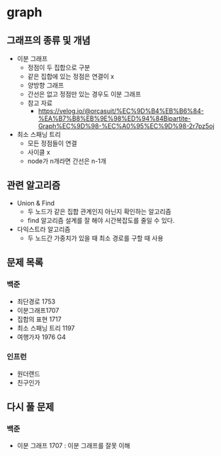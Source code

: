 # graph

## 그래프의 종류 및 개념

- 이분 그래프
    - 정점이 두 집합으로 구분
    - 같은 집합에 있는 정점은 연결이 x
    - 양방향 그래프
    - 간선은 없고 정점만 있는 경우도 이분 그래프
    - 참고 자료
        - https://velog.io/@orcasuit/%EC%9D%B4%EB%B6%84-%EA%B7%B8%EB%9E%98%ED%94%84Bipartite-Graph%EC%9D%98-%EC%A0%95%EC%9D%98-2r7pz5oj
- 최소 스패닝 트리
    - 모든 정점들이 연결
    - 사이클 x
    - node가 n개라면 간선은 n-1개

## 관련 알고리즘

- Union & Find
    - 두 노드가 같은 집합 관계인지 아닌지 확인하는 알고리즘
    - find 알고리즘 설계를 잘 해야 시간복잡도를 줄일 수 있다.
- 다익스트라 알고리즘
    - 두 노드간 가중치가 있을 때 최소 경로를 구할 때 사용

## 문제 목록

### 백준

- 최단경로 1753
- 이분그래프1707
- 집합의 표현 1717
- 최소 스패닝 트리 1197
- 여행가자 1976 G4

### 인프런

- 원더랜드
- 친구인가

## 다시 풀 문제

### 백준

- 이분 그래프 1707 : 이분 그래프를 잘못 이해